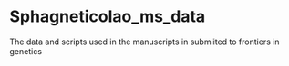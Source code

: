 # Sphagneticolao_ms_data
The data and scripts used in the manuscripts in submiited to frontiers in genetics
